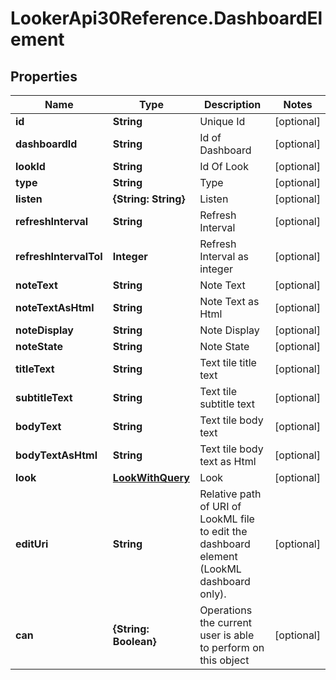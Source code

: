 # LookerApi30Reference.DashboardElement

## Properties
Name | Type | Description | Notes
------------ | ------------- | ------------- | -------------
**id** | **String** | Unique Id | [optional] 
**dashboardId** | **String** | Id of Dashboard | [optional] 
**lookId** | **String** | Id Of Look | [optional] 
**type** | **String** | Type | [optional] 
**listen** | **{String: String}** | Listen | [optional] 
**refreshInterval** | **String** | Refresh Interval | [optional] 
**refreshIntervalToI** | **Integer** | Refresh Interval as integer | [optional] 
**noteText** | **String** | Note Text | [optional] 
**noteTextAsHtml** | **String** | Note Text as Html | [optional] 
**noteDisplay** | **String** | Note Display | [optional] 
**noteState** | **String** | Note State | [optional] 
**titleText** | **String** | Text tile title text | [optional] 
**subtitleText** | **String** | Text tile subtitle text | [optional] 
**bodyText** | **String** | Text tile body text | [optional] 
**bodyTextAsHtml** | **String** | Text tile body text as Html | [optional] 
**look** | [**LookWithQuery**](LookWithQuery.md) | Look | [optional] 
**editUri** | **String** | Relative path of URI of LookML file to edit the dashboard element (LookML dashboard only). | [optional] 
**can** | **{String: Boolean}** | Operations the current user is able to perform on this object | [optional] 


